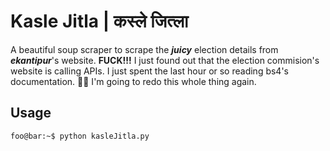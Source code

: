 # Kasle Jitla | कस्ले जित्ला

A beautiful soup scraper to scrape the **_juicy_** election details from **_ekantipur_**'s website. **FUCK!!!** I just found out that the election commision's website is calling APIs. I just spent the last hour or so reading bs4's documentation. 😤😤 I'm going to redo this whole thing again.

## Usage

```console
foo@bar:~$ python kasleJitla.py